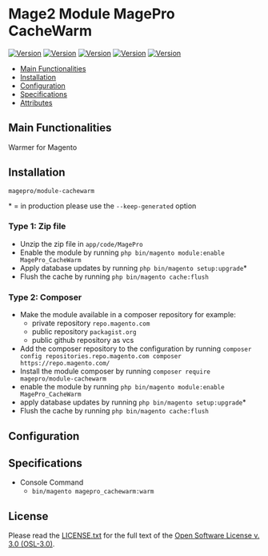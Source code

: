 # Mage2 Module MagePro CacheWarm

[![Version](https://img.shields.io/badge/v1.0.0-beta-yellowgreen)](https://github.com/mageprocommunity/cachewarm)
[![Version](https://img.shields.io/badge/magento-2.4.*-orange)](https://github.com/mageprocommunity/cachewarm)
[![Version](https://img.shields.io/badge/magento-2.3.*-green)](https://github.com/mageprocommunity/cachewarm)
[![Version](https://img.shields.io/badge/php-~7.4.0-blue)](https://github.com/mageprocommunity/cachewarm)
[![Version](https://img.shields.io/badge/php-~8.1.0-blue)](https://github.com/mageprocommunity/cachewarm)

 - [Main Functionalities](#markdown-header-main-functionalities)
 - [Installation](#markdown-header-installation)
 - [Configuration](#markdown-header-configuration)
 - [Specifications](#markdown-header-specifications)
 - [Attributes](#markdown-header-attributes)


## Main Functionalities
Warmer for Magento

## Installation

```magepro/module-cachewarm```

\* = in production please use the `--keep-generated` option

### Type 1: Zip file

 - Unzip the zip file in `app/code/MagePro`
 - Enable the module by running `php bin/magento module:enable MagePro_CacheWarm`
 - Apply database updates by running `php bin/magento setup:upgrade`\*
 - Flush the cache by running `php bin/magento cache:flush`

### Type 2: Composer

 - Make the module available in a composer repository for example:
    - private repository `repo.magento.com`
    - public repository `packagist.org`
    - public github repository as vcs
 - Add the composer repository to the configuration by running `composer config repositories.repo.magento.com composer https://repo.magento.com/`
 - Install the module composer by running `composer require magepro/module-cachewarm`
 - enable the module by running `php bin/magento module:enable MagePro_CacheWarm`
 - apply database updates by running `php bin/magento setup:upgrade`\*
 - Flush the cache by running `php bin/magento cache:flush`


## Configuration




## Specifications

 - Console Command
	- ```bin/magento magepro_cachewarm:warm```


## License
Please read the [LICENSE.txt](https://github.com/mageprocommunity/cachewarm/blob/master/LICENSE.txt) for the full text of the [Open Software License v. 3.0 (OSL-3.0)](http://opensource.org/licenses/osl-3.0.php).




